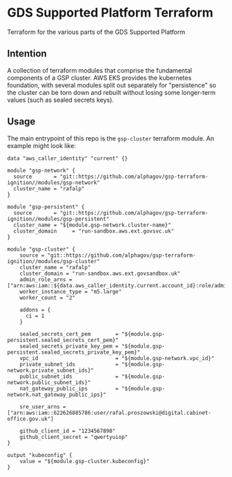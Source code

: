 # GDS Supported Platform Terraform
Terraform for the various parts of the GDS Supported Platform

## Intention

A collection of terraform modules that comprise the fundamental components of a GSP cluster. AWS EKS provides the kubernetes foundation, with several modules split out separately for "persistence" so the cluster can be torn down and rebuilt without losing some longer-term values (such as sealed secrets keys).

## Usage

The main entrypoint of this repo is the `gsp-cluster` terraform module. An example might look like:

```
data "aws_caller_identity" "current" {}

module "gsp-network" {
  source       = "git::https://github.com/alphagov/gsp-terraform-ignition//modules/gsp-network"
  cluster_name = "rafalp"
}

module "gsp-persistent" {
  source       = "git::https://github.com/alphagov/gsp-terraform-ignition//modules/gsp-persistent"
  cluster_name = "${module.gsp-network.cluster-name}"
  cluster_domain     = "run-sandbox.aws.ext.govsvc.uk"
}

module "gsp-cluster" {
    source = "git::https://github.com/alphagov/gsp-terraform-ignition//modules/gsp-cluster"
    cluster_name = "rafalp"
    cluster_domain = "run-sandbox.aws.ext.govsandbox.uk"
    admin_role_arns = ["arn:aws:iam::${data.aws_caller_identity.current.account_id}:role/admin"]
    worker_instance_type = "m5.large"
    worker_count = "2"

    addons = {
      ci = 1
    }

    sealed_secrets_cert_pem        = "${module.gsp-persistent.sealed_secrets_cert_pem}"
    sealed_secrets_private_key_pem = "${module.gsp-persistent.sealed_secrets_private_key_pem}"
    vpc_id                         = "${module.gsp-network.vpc_id}"
    private_subnet_ids             = "${module.gsp-network.private_subnet_ids}"
    public_subnet_ids              = "${module.gsp-network.public_subnet_ids}"
    nat_gateway_public_ips         = "${module.gsp-network.nat_gateway_public_ips}"

    sre_user_arns = ["arn:aws:iam::622626885786:user/rafal.proszowski@digital.cabinet-office.gov.uk"]

    github_client_id = "1234567890"
    github_client_secret = "qwertyuiop"
}

output "kubeconfig" {
    value = "${module.gsp-cluster.kubeconfig}"
}

```
